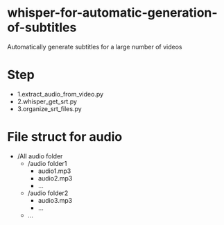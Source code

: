 # whisper-for-automatic-generation-of-subtitles
Automatically generate subtitles for a large number of videos

# Step
- 1.extract_audio_from_video.py
- 2.whisper_get_srt.py
- 3.organize_srt_files.py

# File struct for audio

- /All audio folder
  - /audio folder1
    - audio1.mp3
    - audio2.mp3
    - ...
  - /audio folder2
    - audio3.mp3
    - ...
  - ...
 

